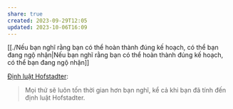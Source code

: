 ```yaml
---
share: true
created: 2023-09-29T12:05
updated: 2023-10-06T16:09
---
```

[[./Nếu bạn nghĩ rằng bạn có thể hoàn thành đúng kế hoạch, có thể bạn đang ngộ nhận|Nếu bạn nghĩ rằng bạn có thể hoàn thành đúng kế hoạch, có thể bạn đang ngộ nhận]] 

[Định luật Hofstadter](https://en.wikipedia.org/wiki/Hofstadter%27s_law): 
>Mọi thứ sẽ luôn tốn thời gian hơn bạn nghĩ, kể cả khi bạn đã tính đến định luật Hofstadter.
